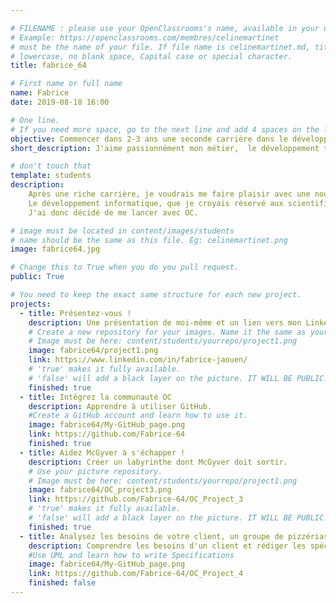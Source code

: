 ```yaml
---

# FILENAME : please use your OpenClassrooms's name, available in your url.
# Example: https://openclassrooms.com/membres/celinemartinet
# must be the name of your file. If file name is celinemartinet.md, title is celinemartinet.
# lowercase, no blank space, Capital case or special character.
title: fabrice_64

# First name or full name
name: Fabrice
date: 2019-08-18 16:00

# One line.
# If you need more space, go to the next line and add 4 spaces on the left, as in 'description'.
objective: Commencer dans 2-3 ans une seconde carrière dans le développement d'applications
short_description: J'aime passionnément mon métier,  le développement tout autant et surtout, profiter du jour présent

# don't touch that
template: students
description:
    Après une riche carrière, je voudrais me faire plaisir avec une nouvelle activité.
    Le développement informatique, que je croyais réservé aux scientifiques m'était accessible. 
    J'ai donc décidé de me lancer avec OC.

# image must be located in content/images/students
# name should be the same as this file. Eg: celinemartinet.png
image: fabrice64.jpg

# Change this to True when you do you pull request.
public: True

# You need to keep the exact same structure for each new project.
projects:
  - title: Présentez-vous !
    description: Une présentation de moi-même et un lien vers mon LinkedIn.
    # Create a new repository for your images. Name it the same as your nickname and profile picture.
    # Image must be here: content/students/yourrepo/project1.png
    image: fabrice64/project1.png
    link: https://www.linkedin.com/in/fabrice-jaouen/
    # 'true' makes it fully available.
    # 'false' will add a black layer on the picture. IT WILL BE PUBLIC!
    finished: true
  - title: Intégrez la communauté OC
    description: Apprendre à utiliser GitHub.
    #Create a GitHub account and learn how to use it.
    image: fabrice64/My-GitHub_page.png
    link: https://github.com/Fabrice-64
    finished: true
  - title: Aidez McGyver à s'échapper !
    description: Créer un labyrinthe dont McGyver doit sortir.
    # Use your picture repository.
    # Image must be here: content/students/yourrepo/project1.png
    image: fabrice64/OC_project3.png
    link: https://github.com/Fabrice-64/OC_Project_3
    # 'true' makes it fully available.
    # 'false' will add a black layer on the picture. IT WILL BE PUBLIC!
    finished: true
  - title: Analysez les besoins de votre client, un groupe de pizzérias
    description: Comprendre les besoins d'un client et rédiger les spécifications fonctionnelles
    #Use UML and learn how to write Specifications
    image: fabrice64/My-GitHub_page.png
    link: https://github.com/Fabrice-64/OC_Project_4
    finished: false 
---
```


